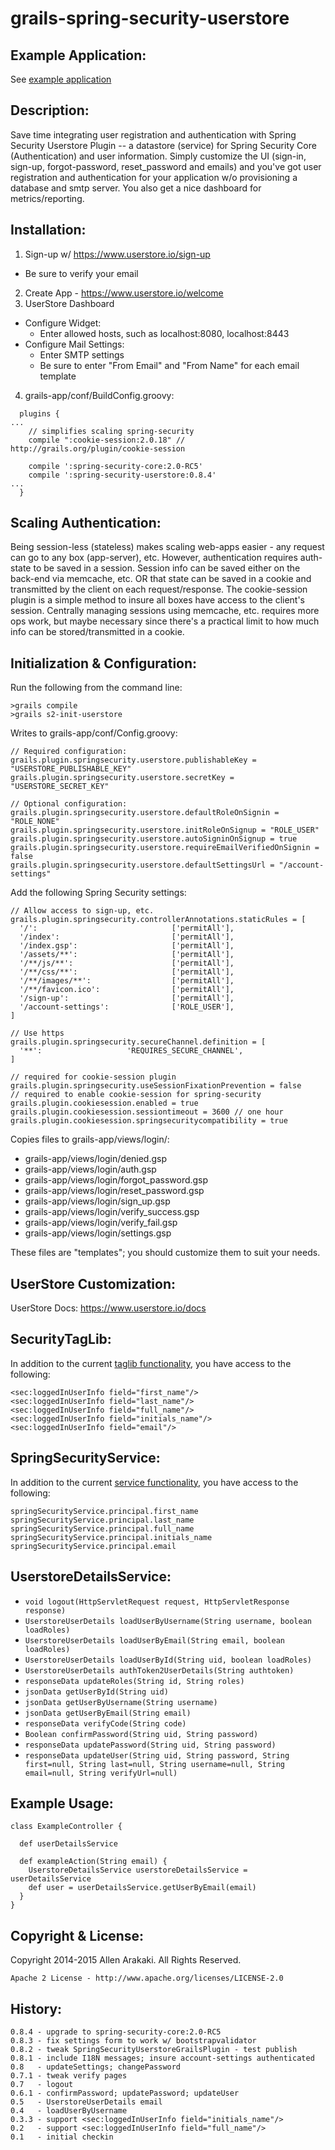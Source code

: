 # grails-spring-security-userstore

Example Application:
--------------
See <a href="https://github.com/ikakara-team/grails-example-orguserteam">example application</a>

Description:
--------------
Save time integrating user registration and authentication with Spring Security Userstore Plugin -- a datastore (service)
for Spring Security Core (Authentication) and user information.  Simply customize the UI (sign-in, sign-up, forgot-password,
reset_password and emails) and you've got user registration and authentication for your application w/o provisioning a
database and smtp server.  You also get a nice dashboard for metrics/reporting.

Installation:
--------------

1. Sign-up w/ https://www.userstore.io/sign-up
  * Be sure to verify your email
2. Create App - https://www.userstore.io/welcome
3. UserStore Dashboard
  * Configure Widget:
    * Enter allowed hosts, such as localhost:8080, localhost:8443
  * Configure Mail Settings:
    * Enter SMTP settings
    * Be sure to enter "From Email" and "From Name" for each email template
4. grails-app/conf/BuildConfig.groovy:
```
  plugins {
...
    // simplifies scaling spring-security
    compile ":cookie-session:2.0.18" // http://grails.org/plugin/cookie-session

    compile ':spring-security-core:2.0-RC5'
    compile ':spring-security-userstore:0.8.4'
...
  }
```

Scaling Authentication:
--------------
Being session-less (stateless) makes scaling web-apps easier - any request can go
to any box (app-server), etc.  However, authentication requires auth-state to be
saved in a session.  Session info can be saved either on the back-end via memcache,
etc. OR that state can be saved in a cookie and transmitted by the client on each
request/response.  The cookie-session plugin is a simple method to insure all boxes
have access to the client's session.  Centrally managing sessions using memcache,
etc. requires more ops work, but maybe necessary since there's a practical limit
to how much info can be stored/transmitted in a cookie.

Initialization & Configuration:
--------------
Run the following from the command line:
```
>grails compile
>grails s2-init-userstore
```

Writes to grails-app/conf/Config.groovy:
```
// Required configuration:
grails.plugin.springsecurity.userstore.publishableKey = "USERSTORE_PUBLISHABLE_KEY"
grails.plugin.springsecurity.userstore.secretKey = "USERSTORE_SECRET_KEY"
```
```
// Optional configuration:
grails.plugin.springsecurity.userstore.defaultRoleOnSignin = "ROLE_NONE"
grails.plugin.springsecurity.userstore.initRoleOnSignup = "ROLE_USER"
grails.plugin.springsecurity.userstore.autoSigninOnSignup = true
grails.plugin.springsecurity.userstore.requireEmailVerifiedOnSignin = false
grails.plugin.springsecurity.userstore.defaultSettingsUrl = "/account-settings"
```

Add the following Spring Security settings:
```
// Allow access to sign-up, etc.
grails.plugin.springsecurity.controllerAnnotations.staticRules = [
  '/':                              ['permitAll'],
  '/index':                         ['permitAll'],
  '/index.gsp':                     ['permitAll'],
  '/assets/**':                     ['permitAll'],
  '/**/js/**':                      ['permitAll'],
  '/**/css/**':                     ['permitAll'],
  '/**/images/**':                  ['permitAll'],
  '/**/favicon.ico':                ['permitAll'],
  '/sign-up':                       ['permitAll'],
  '/account-settings':              ['ROLE_USER'],
]

// Use https
grails.plugin.springsecurity.secureChannel.definition = [
  '**':                   'REQUIRES_SECURE_CHANNEL',
]

// required for cookie-session plugin
grails.plugin.springsecurity.useSessionFixationPrevention = false
// required to enable cookie-session for spring-security
grails.plugin.cookiesession.enabled = true
grails.plugin.cookiesession.sessiontimeout = 3600 // one hour
grails.plugin.cookiesession.springsecuritycompatibility = true
```

Copies files to grails-app/views/login/:
* grails-app/views/login/denied.gsp
* grails-app/views/login/auth.gsp
* grails-app/views/login/forgot_password.gsp
* grails-app/views/login/reset_password.gsp
* grails-app/views/login/sign_up.gsp
* grails-app/views/login/verify_success.gsp
* grails-app/views/login/verify_fail.gsp
* grails-app/views/login/settings.gsp

These files are "templates"; you should customize them to suit your needs.

UserStore Customization:
-------------
UserStore Docs: https://www.userstore.io/docs

SecurityTagLib:
--------------
In addition to the current [taglib functionality](http://grails-plugins.github.io/grails-spring-security-core/guide/helperClasses.html#securityTagLib), you have access to the following:
```
<sec:loggedInUserInfo field="first_name"/>
<sec:loggedInUserInfo field="last_name"/>
<sec:loggedInUserInfo field="full_name"/>
<sec:loggedInUserInfo field="initials_name"/>
<sec:loggedInUserInfo field="email"/>
```

SpringSecurityService:
--------------
In addition to the current [service functionality](http://grails-plugins.github.io/grails-spring-security-core/guide/helperClasses.html#springSecurityService), you have access to the following:
```
springSecurityService.principal.first_name
springSecurityService.principal.last_name
springSecurityService.principal.full_name
springSecurityService.principal.initials_name
springSecurityService.principal.email
```

UserstoreDetailsService:
--------------
* ```void logout(HttpServletRequest request, HttpServletResponse response)```
* ```UserstoreUserDetails loadUserByUsername(String username, boolean loadRoles)```
* ```UserstoreUserDetails loadUserByEmail(String email, boolean loadRoles)```
* ```UserstoreUserDetails loadUserById(String uid, boolean loadRoles)```
* ```UserstoreUserDetails authToken2UserDetails(String authtoken)```
* ```responseData updateRoles(String id, String roles)```
* ```jsonData getUserById(String uid)```
* ```jsonData getUserByUsername(String username)```
* ```jsonData getUserByEmail(String email)```
* ```responseData verifyCode(String code)```
* ```Boolean confirmPassword(String uid, String password)```
* ```responseData updatePassword(String uid, String password)```
* ```responseData updateUser(String uid, String password, String first=null, String last=null, String username=null, String email=null, String verifyUrl=null)```

Example Usage:
--------------
```
class ExampleController {

  def userDetailsService

  def exampleAction(String email) {
    UserstoreDetailsService userstoreDetailsService = userDetailsService
    def user = userDetailsService.getUserByEmail(email)
  }
}
```

Copyright & License:
--------------
Copyright 2014-2015 Allen Arakaki.  All Rights Reserved.

```
Apache 2 License - http://www.apache.org/licenses/LICENSE-2.0
```

History:
--------------
```
0.8.4 - upgrade to spring-security-core:2.0-RC5
0.8.3 - fix settings form to work w/ bootstrapvalidator
0.8.2 - tweak SpringSecurityUserstoreGrailsPlugin - test publish
0.8.1 - include I18N messages; insure account-settings authenticated
0.8   - updateSettings; changePassword
0.7.1 - tweak verify pages
0.7   - logout
0.6.1 - confirmPassword; updatePassword; updateUser
0.5   - UserstoreUserDetails email
0.4   - loadUserByUsername
0.3.3 - support <sec:loggedInUserInfo field="initials_name"/>
0.2   - support <sec:loggedInUserInfo field="full_name"/>
0.1   - initial checkin
```